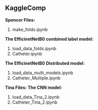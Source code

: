 ## KaggleComp

<strong>Spencer Files:</strong>
<ol>
  <li>make_folds.ipynb</li>
</ol>

<strong>The EfficinetNetB0 combined label model:</strong>

<ol>
  <li>load_data_folds.ipynb</li>
  <li>Catheter.ipynb</li>
</ol>

<strong>The EfficinetNetB0 Distributed model:</strong>
<ol>
  <li>load_data_multi_models.ipynb</li>
  <li>Catheter_Multiple.ipynb</li>
</ol>

<strong>Tina Files:</strong>
<strong>The CNN model:</strong>

<ol>
  <li>load_data_Tina_2.ipynb</li>
  <li>Catheter_Tina_2.ipynb</li>
</ol>


